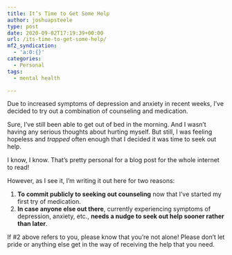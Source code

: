 ```yaml
---
title: It’s Time to Get Some Help
author: joshuapsteele
type: post
date: 2020-09-02T17:19:39+00:00
url: /its-time-to-get-some-help/
mf2_syndication:
  - 'a:0:{}'
categories:
  - Personal
tags:
  - mental health

---
```

Due to increased symptoms of depression and anxiety in recent weeks, I&#8217;ve decided to try out a combination of counseling and medication.

Sure, I&#8217;ve still been able to get out of bed in the morning. And I wasn&#8217;t having any serious thoughts about hurting myself. But still, I was feeling hopeless and _trapped_ often enough that I decided it was time to seek out help.

I know, I know. That&#8217;s pretty personal for a blog post for the whole internet to read!

However, as I see it, I&#8217;m writing it out here for two reasons:

  1. **To commit publicly to seeking out counseling** now that I&#8217;ve started my first try of medication.
  2. **In case anyone else out there**, currently experiencing symptoms of depression, anxiety, etc., **needs a nudge to seek out help sooner rather than later**.

If #2 above refers to you, please know that you&#8217;re not alone! Please don&#8217;t let pride or anything else get in the way of receiving the help that you need.